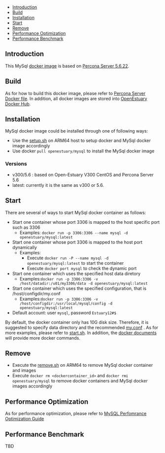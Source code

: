 * [Introduction](#1)
* [Build ](#2)
* [Installation](#3)
* [Start](#4)
* [Remove](#5)
* [Performance Optimization](#6)
* [Performance Benchmark](#7)

## <a name="1">Introduction</a>

This MySql [docker image](https://docs.docker.com/) is based on [Percona Server 5.6.22](https://www.percona.com/downloads/Percona-Server-5.6/Percona-Server-5.6.22-72.0/source/tpercona-server-5.6.22-72.0.tar.gzarball/percona-server-5.6.22-72.0.tar.gz).


## <a name="2">Build</a>
As for how to build this docker image, please refer to [Percona Server Docker file](https://github.com/open-estuary/dockerfiles/tree/master/mysql/percona-server-5.6).
In addition, all docker images are stored into [OpenEstuary Docker Hub](https://cloud.docker.com/app/openestuary).

## <a name="3">Installation</a>
MySql docker image could be installed through one of following ways:  
- Use the [setup.sh](https://github.com/open-estuary/packages/blob/master/docker_apps/mysql/setup.sh) on ARM64 host to setup docker and MySql docker image accordingly
- Use docker `pull openestuary/mysql` to install the MySql docker image  

### Versions 
- v300/5.6 : based on Open-Estuary V300 CentOS and Percona Server 5.6
- latest: currently it is the same as v300 or 5.6. 

## <a name="4">Start</a>
There are several of ways to start MySql docker container as follows:
- Start one container whose port 3306 is mapped to the host specific port such as 3306
  - Examples: `docker run -p 3306:3306 --name mysql -d openestuary/mysql:latest`
- Start one container whose port 3306 is mapped to the host port dynamically
  - Examples:
    - Execute `docker run -P --name mysql -d openestuary/mysql:latest` to start the container
    - Execute `docker port mysql` to check the dynamic port
- Start one container which uses the specified host data diretory 
  - Examples:`docker run -p 3306:3306 -v /host/datadir:/u01/my3306/data -d openestuary/mysql:latest`
- Start one container which uses the specified configuration, that is /host/configdir/my.conf
  - Examples:`docker run -p 3306:3306 -v /host/configdir:/usr/local/mysql/config -d openestuary/mysql:latest`
- Default account: user `mysql`, password `Estuary12#$`

By default, the docker container only has 10G disk size. Therefore, it is suggested to specify data directory and the recommended [my.conf](https://github.com/open-estuary/packages/blob/master/docker_apps/mysql/my.conf) . 
As for more examples, please refer to [start.sh](https://github.com/open-estuary/packages/blob/master/docker_apps/mysql/start.sh).
In addition, the [docker documents](https://docs.docker.com/) will provide more docker commands.
                                                   
## <a name="5">Remove</a>
- Execute the [remove.sh](https://github.com/open-estuary/packages/blob/master/docker_apps/mysql/remove.sh) on ARM64 to remove MySql docker container and images 
- Execute `docker rm <dockercontainer_id>` and `docker rmi openestuary/mysql` to remove docker containers and MySql docker images accordingly

## <a name="6">Performance Optimization</a>

As for performance optimization, please refer to [MySQL Perfomrance Optimization Guide](https://github.com/sjtuhjh/perfdocs/blob/master/MySQL%E6%80%A7%E8%83%BD%E4%BC%98%E5%8C%96.pdf)


## <a name="7">Performance Benchmark</a>
TBD 
